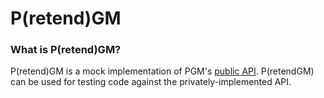 P(retend)GM
===========

### What is P(retend)GM?
P(retend)GM is a mock implementation of PGM's [public API](https://github.com/OvercastNetwork/API). P(retendGM) can be used for testing code against the privately-implemented API.
